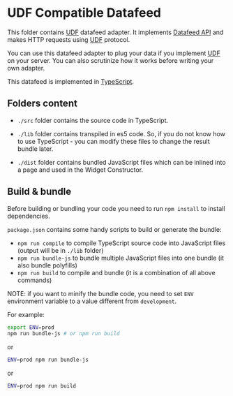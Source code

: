 # UDF Compatible Datafeed

This folder contains [UDF][udf-url] datafeed adapter. It implements [Datafeed API][datafeed-url] and makes HTTP requests using [UDF][udf-url] protocol.

You can use this datafeed adapter to plug your data if you implement [UDF][udf-url] on your server. You can also scrutinize how it works before writing your own adapter.

This datafeed is implemented in [TypeScript](https://github.com/Microsoft/TypeScript/).

## Folders content

- `./src` folder contains the source code in TypeScript.

- `./lib` folder contains transpiled in es5 code. So, if you do not know how to use TypeScript - you can modify these files to change the result bundle later.

- `./dist` folder contains bundled JavaScript files which can be inlined into a page and used in the Widget Constructor.

## Build & bundle

Before building or bundling your code you need to run `npm install` to install dependencies.

`package.json` contains some handy scripts to build or generate the bundle:

- `npm run compile` to compile TypeScript source code into JavaScript files (output will be in `./lib` folder)
- `npm run bundle-js` to bundle multiple JavaScript files into one bundle (it also bundle polyfills)
- `npm run build` to compile and bundle (it is a combination of all above commands)

NOTE: if you want to minify the bundle code, you need to set `ENV` environment variable to a value different from `development`.

For example:

```bash
export ENV=prod
npm run bundle-js # or npm run build
```

or

```bash
ENV=prod npm run bundle-js
```

or

```bash
ENV=prod npm run build
```

[udf-url]: https://www.tradingview.com/charting-library-docs/latest/connecting_data/UDF
[datafeed-url]: https://www.tradingview.com/charting-library-docs/latest/connecting_data/Datafeed-API

